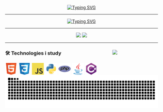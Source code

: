 <p align="center">
  <a href="https://git.io/typing-svg"><img src="https://readme-typing-svg.herokuapp.com?font=Fira+Code&size=30&pause=1000&color=FFFFFF&center=true&vCenter=true&repeat=false&width=650&lines=Hi%2C+I'm+Vit%C3%B3ria+Ferreira+%F0%9F%91%8B" alt="Typing SVG" /></a>
</p>

---

<p align="center">
<a href="https://git.io/typing-svg"><img src="https://readme-typing-svg.herokuapp.com?font=Fira+Code&pause=1000&color=FF69B4&center=true&vCenter=true&width=450&lines=Welcome+to+my+GitHub+%E2%9C%A8;I'm+from+Brazil+;System+development+study+;Focus+on+web+and+software++;Always+learning+something+new++%F0%9F%8F%86" alt="Typing SVG" /></a>
</p>

---

<p align="center">
  <img height="180em" src="https://github-readme-stats.vercel.app/api?username=ferreiravih&show_icons=true&hide_border=false&count_private=true&title_color=ff69b4&text_color=ffffff&icon_color=ff69b4&bg_color=0d1117" />
  <img height="180em" src="https://github-readme-stats.vercel.app/api/top-langs/?username=ferreiravih&layout=compact&langs_count=7&title_color=ff69b4&text_color=ffffff&icon_color=ff69b4&bg_color=0d1117" />
</p>

---

<div align="">
    <img align="right" src="https://media2.giphy.com/media/v1.Y2lkPTc5MGI3NjExZnZ1ZDIwbmtuemQwNDV6MG9xdjZ2anBscjk2ZGUyZ3hxemFlaXp0MiZlcD12MV9pbnRlcm5hbF9naWZfYnlfaWQmY3Q9Zw/kTtv6Tq2xpDzMD3J9Y/giphy.gif" width="150" />
  
  ### 🛠️ Technologies i study
  
  <div>
    <img align="center" alt="HTML"  width="40" src="https://raw.githubusercontent.com/devicons/devicon/master/icons/html5/html5-original.svg">
    <img align="center" alt="CSS"  width="40" src="https://raw.githubusercontent.com/devicons/devicon/master/icons/css3/css3-original.svg">
    <img align="center" alt="JS"  width="40" src="https://raw.githubusercontent.com/devicons/devicon/master/icons/javascript/javascript-original.svg">
    <img align="center" alt="Python" width="40" src="https://raw.githubusercontent.com/devicons/devicon/master/icons/python/python-original.svg">
    <img align="center" alt="PHP"  width="40" src="https://raw.githubusercontent.com/devicons/devicon/master/icons/php/php-original.svg">
    <img align="center" alt="Java" width="40" src="https://raw.githubusercontent.com/devicons/devicon/master/icons/java/java-original.svg">
    <img align="center" alt="C#" width="40" src="https://raw.githubusercontent.com/devicons/devicon/master/icons/csharp/csharp-original.svg">
  </div>
</div>


<img src="https://raw.githubusercontent.com/ferreiravih/ferreiravih/output/snake.svg" alt="Snake animation" width="1000"  />

###



